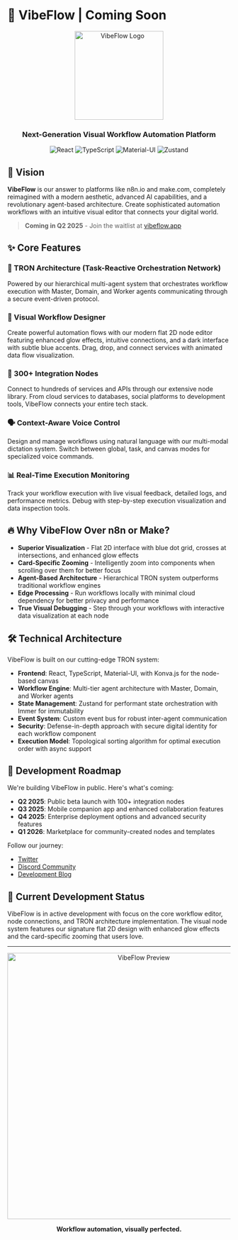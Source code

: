 # 🔮 VibeFlow | Coming Soon

<div align="center">
  <img src="VibeFlow-App/public/vibeflow-logo.png" alt="VibeFlow Logo" width="200" />
  <h3>Next-Generation Visual Workflow Automation Platform</h3>
  
  ![React](https://img.shields.io/badge/React-20232A?style=for-the-badge&logo=react&logoColor=61DAFB)
  ![TypeScript](https://img.shields.io/badge/TypeScript-007ACC?style=for-the-badge&logo=typescript&logoColor=white)
  ![Material-UI](https://img.shields.io/badge/Material--UI-0081CB?style=for-the-badge&logo=material-ui&logoColor=white)
  ![Zustand](https://img.shields.io/badge/Zustand-000000?style=for-the-badge&logo=react&logoColor=white)
</div>

## 🚀 Vision

**VibeFlow** is our answer to platforms like n8n.io and make.com, completely reimagined with a modern aesthetic, advanced AI capabilities, and a revolutionary agent-based architecture. Create sophisticated automation workflows with an intuitive visual editor that connects your digital world.

> **Coming in Q2 2025** - Join the waitlist at [vibeflow.app](https://vibeflow.app)

## ✨ Core Features

### 🤖 TRON Architecture (Task-Reactive Orchestration Network)
Powered by our hierarchical multi-agent system that orchestrates workflow execution with Master, Domain, and Worker agents communicating through a secure event-driven protocol.

### 🔄 Visual Workflow Designer
Create powerful automation flows with our modern flat 2D node editor featuring enhanced glow effects, intuitive connections, and a dark interface with subtle blue accents. Drag, drop, and connect services with animated data flow visualization.

### 🎯 300+ Integration Nodes
Connect to hundreds of services and APIs through our extensive node library. From cloud services to databases, social platforms to development tools, VibeFlow connects your entire tech stack.

### 🗣️ Context-Aware Voice Control
Design and manage workflows using natural language with our multi-modal dictation system. Switch between global, task, and canvas modes for specialized voice commands.

### 📊 Real-Time Execution Monitoring
Track your workflow execution with live visual feedback, detailed logs, and performance metrics. Debug with step-by-step execution visualization and data inspection tools.

## 🔥 Why VibeFlow Over n8n or Make?

- **Superior Visualization** - Flat 2D interface with blue dot grid, crosses at intersections, and enhanced glow effects
- **Card-Specific Zooming** - Intelligently zoom into components when scrolling over them for better focus
- **Agent-Based Architecture** - Hierarchical TRON system outperforms traditional workflow engines
- **Edge Processing** - Run workflows locally with minimal cloud dependency for better privacy and performance
- **True Visual Debugging** - Step through your workflows with interactive data visualization at each node

## 🛠️ Technical Architecture

VibeFlow is built on our cutting-edge TRON system:

- **Frontend**: React, TypeScript, Material-UI, with Konva.js for the node-based canvas
- **Workflow Engine**: Multi-tier agent architecture with Master, Domain, and Worker agents
- **State Management**: Zustand for performant state orchestration with Immer for immutability
- **Event System**: Custom event bus for robust inter-agent communication
- **Security**: Defense-in-depth approach with secure digital identity for each workflow component
- **Execution Model**: Topological sorting algorithm for optimal execution order with async support

## 🔮 Development Roadmap

We're building VibeFlow in public. Here's what's coming:

- **Q2 2025**: Public beta launch with 100+ integration nodes
- **Q3 2025**: Mobile companion app and enhanced collaboration features
- **Q4 2025**: Enterprise deployment options and advanced security features
- **Q1 2026**: Marketplace for community-created nodes and templates

Follow our journey:
- [Twitter](https://twitter.com/vibeflow)
- [Discord Community](https://discord.gg/vibeflow)
- [Development Blog](https://blog.vibeflow.app)

## 🚧 Current Development Status

VibeFlow is in active development with focus on the core workflow editor, node connections, and TRON architecture implementation. The visual node system features our signature flat 2D design with enhanced glow effects and the card-specific zooming that users love.

---

<div align="center">
  <img src="VibeFlow-App/public/vibeflow-coming-soon.png" alt="VibeFlow Preview" width="600" />
  <p><strong>Workflow automation, visually perfected.</strong></p>
</div>
